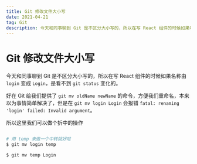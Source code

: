 ```yaml
---
title: Git 修改文件大小写
date: 2021-04-21
tag: Git
description: 今天和同事聊到 Git 是不区分大小写的，所以在写 React 组件的时候如果名称由 login 变成 Login，是看不到 git status 变化的。
---
```


# Git 修改文件大小写

今天和同事聊到 Git 是不区分大小写的，所以在写 React 组件的时候如果名称由 `login` 变成 `Login`，是看不到 `git status` 变化的。

好在 Git 给我们提供了 `git mv oldName newName` 的命令，方便我们重命名，本来以为事情简单解决了，但是在 `git mv login Login` 会报错 `fatal: renaming 'login' failed: Invalid argument`。

所以这里我们可以做个折中的操作

```bash

# 用 temp 来做一个中转就好啦
$ git mv login temp

$ git mv temp Login

```

